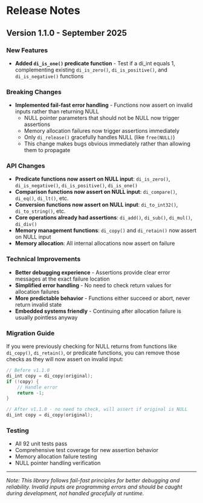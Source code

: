 # Release Notes

## Version 1.1.0 - September 2025

### New Features

- **Added `di_is_one()` predicate function** - Test if a di_int equals 1, complementing existing `di_is_zero()`, `di_is_positive()`, and `di_is_negative()` functions

### Breaking Changes

- **Implemented fail-fast error handling** - Functions now assert on invalid inputs rather than returning NULL
  - NULL pointer parameters that should not be NULL now trigger assertions
  - Memory allocation failures now trigger assertions immediately
  - Only `di_release()` gracefully handles NULL (like `free(NULL)`)
  - This change makes bugs obvious immediately rather than allowing them to propagate

### API Changes

- **Predicate functions now assert on NULL input**: `di_is_zero()`, `di_is_negative()`, `di_is_positive()`, `di_is_one()`
- **Comparison functions now assert on NULL input**: `di_compare()`, `di_eq()`, `di_lt()`, etc.
- **Conversion functions now assert on NULL input**: `di_to_int32()`, `di_to_string()`, etc.
- **Core operations already had assertions**: `di_add()`, `di_sub()`, `di_mul()`, `di_div()`
- **Memory management functions**: `di_copy()` and `di_retain()` now assert on NULL input
- **Memory allocation**: All internal allocations now assert on failure

### Technical Improvements

- **Better debugging experience** - Assertions provide clear error messages at the exact failure location
- **Simplified error handling** - No need to check return values for allocation failures
- **More predictable behavior** - Functions either succeed or abort, never return invalid state
- **Embedded systems friendly** - Continuing after allocation failure is usually pointless anyway

### Migration Guide

If you were previously checking for NULL returns from functions like `di_copy()`, `di_retain()`, or predicate functions, you can remove those checks as they will now assert on invalid input:

```c
// Before v1.1.0
di_int copy = di_copy(original);
if (!copy) {
    // Handle error
    return -1;
}

// After v1.1.0 - no need to check, will assert if original is NULL
di_int copy = di_copy(original);
```

### Testing

- All 92 unit tests pass
- Comprehensive test coverage for new assertion behavior
- Memory allocation failure testing
- NULL pointer handling verification

---

*Note: This library follows fail-fast principles for better debugging and reliability. Invalid inputs are programming errors and should be caught during development, not handled gracefully at runtime.*